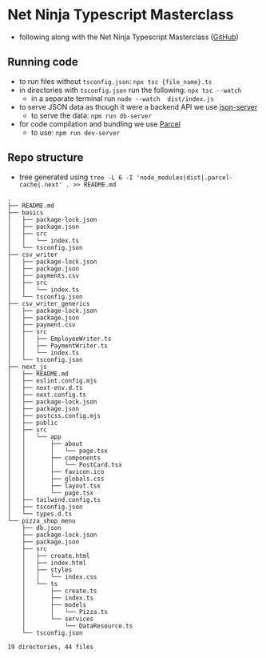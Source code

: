 # Net Ninja Typescript Masterclass
- following along with the Net Ninja Typescript Masterclass ([GitHub](https://github.com/iamshaunjp/typescript-masterclass))

## Running code
- to run files without `tsconfig.json`:  `npx tsc {file_name}.ts`
- in directories with `tsconfig.json` run the following: `npx tsc --watch`
  - in a separate terminal run `node --watch  dist/index.js`
- to serve JSON data as though it were a backend API we use [json-server](https://github.com/typicode/json-server?tab=readme-ov-file)
  - to serve the data: `npm run db-server`
- for code compilation and bundling we use [Parcel](https://parceljs.org/docs/)
  - to use: `npm run dev-server`

## Repo structure
- tree generated using `tree -L 6 -I 'node_modules|dist|.parcel-cache|.next' . >> README.md`

```
.
├── README.md
├── basics
│   ├── package-lock.json
│   ├── package.json
│   ├── src
│   │   └── index.ts
│   └── tsconfig.json
├── csv_writer
│   ├── package-lock.json
│   ├── package.json
│   ├── payments.csv
│   ├── src
│   │   └── index.ts
│   └── tsconfig.json
├── csv_writer_generics
│   ├── package-lock.json
│   ├── package.json
│   ├── payment.csv
│   ├── src
│   │   ├── EmployeeWriter.ts
│   │   ├── PaymentWriter.ts
│   │   └── index.ts
│   └── tsconfig.json
├── next_js
│   ├── README.md
│   ├── eslint.config.mjs
│   ├── next-env.d.ts
│   ├── next.config.ts
│   ├── package-lock.json
│   ├── package.json
│   ├── postcss.config.mjs
│   ├── public
│   ├── src
│   │   └── app
│   │       ├── about
│   │       │   └── page.tsx
│   │       ├── components
│   │       │   └── PostCard.tsx
│   │       ├── favicon.ico
│   │       ├── globals.css
│   │       ├── layout.tsx
│   │       └── page.tsx
│   ├── tailwind.config.ts
│   ├── tsconfig.json
│   └── types.d.ts
└── pizza_shop_menu
    ├── db.json
    ├── package-lock.json
    ├── package.json
    ├── src
    │   ├── create.html
    │   ├── index.html
    │   ├── styles
    │   │   └── index.css
    │   └── ts
    │       ├── create.ts
    │       ├── index.ts
    │       ├── models
    │       │   └── Pizza.ts
    │       └── services
    │           └── DataResource.ts
    └── tsconfig.json

19 directories, 44 files
```
